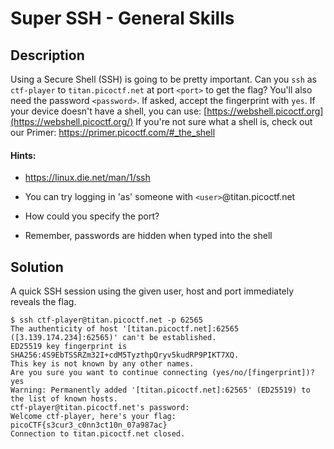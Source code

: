 # Super SSH - General Skills

## Description

Using a Secure Shell (SSH) is going to be pretty important. Can you `ssh` as `ctf-player` to `titan.picoctf.net` at port `<port>` to get the flag? You'll also need the password `<password>`. If asked, accept the fingerprint with `yes`. If your device doesn't have a shell, you can use: [https://webshell.picoctf.org](https://webshell.picoctf.org/) If you're not sure what a shell is, check out our Primer: https://primer.picoctf.com/#_the_shell

#### Hints:

- https://linux.die.net/man/1/ssh

- You can try logging in 'as' someone with `<user>`@titan.picoctf.net

- How could you specify the port?

- Remember, passwords are hidden when typed into the shell

## Solution

A quick SSH session using the given user, host and port immediately reveals the flag.

```
$ ssh ctf-player@titan.picoctf.net -p 62565     
The authenticity of host '[titan.picoctf.net]:62565 ([3.139.174.234]:62565)' can't be established.
ED25519 key fingerprint is SHA256:4S9EbTSSRZm32I+cdM5TyzthpQryv5kudRP9PIKT7XQ.
This key is not known by any other names.
Are you sure you want to continue connecting (yes/no/[fingerprint])? yes
Warning: Permanently added '[titan.picoctf.net]:62565' (ED25519) to the list of known hosts.
ctf-player@titan.picoctf.net's password: 
Welcome ctf-player, here's your flag: picoCTF{s3cur3_c0nn3ct10n_07a987ac}
Connection to titan.picoctf.net closed.
```
